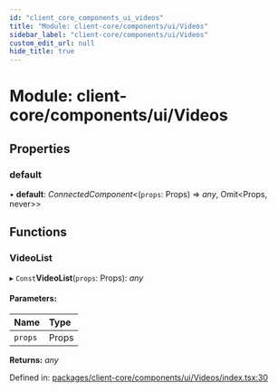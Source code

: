 ```yaml
---
id: "client_core_components_ui_videos"
title: "Module: client-core/components/ui/Videos"
sidebar_label: "client-core/components/ui/Videos"
custom_edit_url: null
hide_title: true
---
```


# Module: client-core/components/ui/Videos

## Properties

### default

• **default**: *ConnectedComponent*<(`props`: Props) => *any*, Omit<Props, never\>\>

## Functions

### VideoList

▸ `Const`**VideoList**(`props`: Props): *any*

#### Parameters:

Name | Type |
:------ | :------ |
`props` | Props |

**Returns:** *any*

Defined in: [packages/client-core/components/ui/Videos/index.tsx:30](https://github.com/xr3ngine/xr3ngine/blob/5a0f83ed8/packages/client-core/components/ui/Videos/index.tsx#L30)
